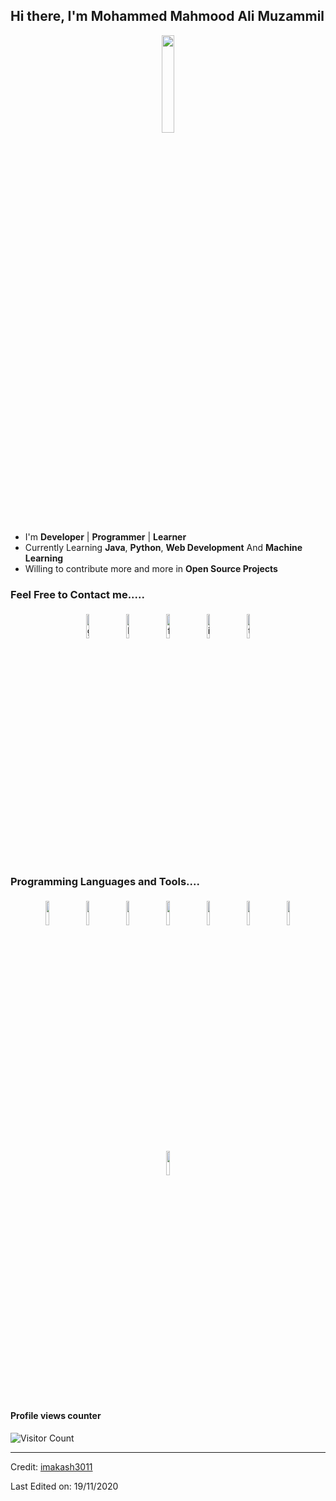 ## Hi there, I'm Mohammed Mahmood Ali Muzammil

<p align="center">
<img width="20%" src="https://img.icons8.com/ios-filled/96/000000/programming.png"/>
</p>


- I'm **Developer** | **Programmer** | **Learner**
- Currently Learning **Java**, **Python**, **Web Development** And **Machine Learning**
- Willing to contribute more and more in **Open Source Projects**


### Feel Free to Contact me.....

<p align="center">
	<a href="https://github.com/imakash3011"><img alt="github" width="10%" style="padding:5px" src="https://img.icons8.com/clouds/100/000000/github.png"/></a>
	<a href="https://www.linkedin.com/in/imakash3011/"><img alt="linkedin" width="10%" style="padding:5px" src="https://img.icons8.com/clouds/100/000000/linkedin.png"/></a>
	<a href="https://www.facebook.com/imakash3011/"><img alt="facebook" width="10%" style="padding:5px" src="https://img.icons8.com/clouds/100/000000/facebook-new.png"/></a>
	<a href="https://www.instagram.com/imakash3011/"><img alt="instagram" width="10%" style="padding:5px" src="https://img.icons8.com/clouds/100/000000/instagram.png"/></a>
	<a href="https://twitter.com/imakash3011"><img alt="twitter" width="10%" style="padding:5px" src="https://img.icons8.com/clouds/100/000000/twitter.png"/></a>
</p>

### Programming Languages and Tools....

<p align="center">
	<img width="10%" style="padding:5px" src="https://img.icons8.com/color/144/000000/git.png"/>
	<img width="10%" style="padding:5px" src="https://img.icons8.com/color/144/000000/mongodb.png"/>
  	<img width="10%" style="padding:5px" src="https://img.icons8.com/color/144/000000/bootstrap.png"/>
	<img width="10%" style="padding:5px" src="https://img.icons8.com/color/144/000000/javascript.png"/>
  	<img width="10%" style="padding:5px" src="https://img.icons8.com/color/144/000000/html.png"/>
  	<img width="10%" style="padding:5px" src="https://img.icons8.com/color/144/000000/linux.png"/>
  	<img width="10%" style="padding:5px" src="https://img.icons8.com/color/144/000000/css3.png"/>
  	<img width="10%" style="padding:5px" src="https://img.icons8.com/color/144/000000/nodejs.png"/>
</p>

#### Profile views counter
![Visitor Count](https://profile-counter.glitch.me/{imakash3011}/count.svg)


----
Credit: [imakash3011](https://github.com/imakash3011)

Last Edited on: 19/11/2020
